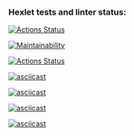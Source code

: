 ### Hexlet tests and linter status:
[![Actions Status](https://github.com/LiliyaSamigullina/python-project-lvl1/workflows/hexlet-check/badge.svg)](https://github.com/LiliyaSamigullina/python-project-lvl1/actions)

[![Maintainability](https://api.codeclimate.com/v1/badges/a99a88d28ad37a79dbf6/maintainability)](https://codeclimate.com/github/LiliyaSamigullina/python-project-lvl1)

[![Actions Status](https://github.com/LiliyaSamigullina/python-project-lvl1/workflows/run-linter/badge.svg)](https://github.com/LiliyaSamigullina/python-project-lvl1/actions)

[![asciicast](https://asciinema.org/a/MTR1NIZKmqfyupYxQ47kpJnaj.svg)](https://asciinema.org/a/MTR1NIZKmqfyupYxQ47kpJnaj)

[![asciicast](https://asciinema.org/a/wR1z65mmIjBe81cq28AChoqUJ.svg)](https://asciinema.org/a/wR1z65mmIjBe81cq28AChoqUJ)

[![asciicast](https://asciinema.org/a/vx10ghQ6vHptn4gW5I6wenI32.svg)](https://asciinema.org/a/vx10ghQ6vHptn4gW5I6wenI32)

[![asciicast](https://asciinema.org/a/QhC0yB6dPxcOlQQFMsEPLWjAk.svg)](https://asciinema.org/a/QhC0yB6dPxcOlQQFMsEPLWjAk)
